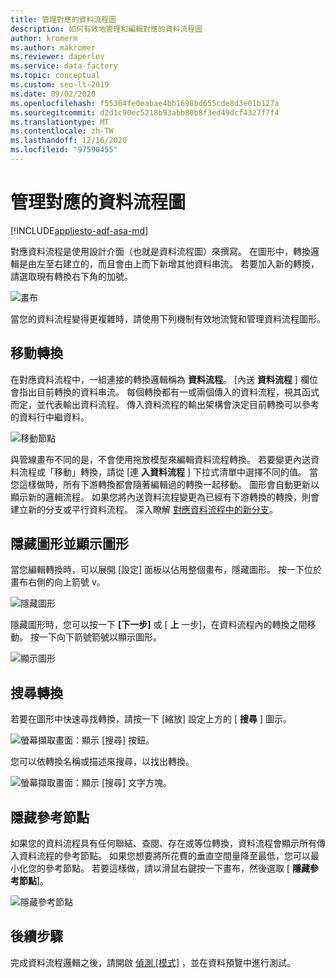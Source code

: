 ```yaml
---
title: 管理對應的資料流程圖
description: 如何有效地管理和編輯對應的資料流程圖
author: kromerm
ms.author: makromer
ms.reviewer: daperlov
ms.service: data-factory
ms.topic: conceptual
ms.custom: seo-lt-2019
ms.date: 09/02/2020
ms.openlocfilehash: f55364fe0eabae4bb1698bd655cde8d3e01b127a
ms.sourcegitcommit: d2d1c90ec5218b93abb80b8f3ed49dcf4327f7f4
ms.translationtype: MT
ms.contentlocale: zh-TW
ms.lasthandoff: 12/16/2020
ms.locfileid: "97590455"
---
```

# <a name="managing-the-mapping-data-flow-graph"></a>管理對應的資料流程圖

[!INCLUDE[appliesto-adf-asa-md](includes/appliesto-adf-asa-md.md)]

對應資料流程是使用設計介面（也就是資料流程圖）來撰寫。 在圖形中，轉換邏輯是由左至右建立的，而且會由上而下新增其他資料串流。 若要加入新的轉換，請選取現有轉換右下角的加號。

![畫布](media/data-flow/canvas-2.png)

當您的資料流程變得更複雜時，請使用下列機制有效地流覽和管理資料流程圖形。 

## <a name="moving-transformations"></a>移動轉換

在對應資料流程中，一組連接的轉換邏輯稱為 **資料流程**。 [內送 **資料流程** ] 欄位會指出目前轉換的資料串流。 每個轉換都有一或兩個傳入的資料流程，視其函式而定，並代表輸出資料流程。 傳入資料流程的輸出架構會決定目前轉換可以參考的資料行中繼資料。

![移動節點](media/data-flow/move-nodes.png "移動節點")

與管線畫布不同的是，不會使用拖放模型來編輯資料流程轉換。 若要變更內送資料流程或「移動」轉換，請從 [連 **入資料流程** ] 下拉式清單中選擇不同的值。 當您這樣做時，所有下游轉換都會隨著編輯過的轉換一起移動。 圖形會自動更新以顯示新的邏輯流程。 如果您將內送資料流程變更為已經有下游轉換的轉換，則會建立新的分支或平行資料流程。 深入瞭解 [對應資料流程中的新分支](data-flow-new-branch.md)。

## <a name="hide-graph-and-show-graph"></a>隱藏圖形並顯示圖形

當您編輯轉換時，可以展開 [設定] 面板以佔用整個畫布，隱藏圖形。 按一下位於畫布右側的向上箭號 v。

![隱藏圖形](media/data-flow/hide-graph.png "隱藏圖形")

隱藏圖形時，您可以按一下 **[下一步]** 或 [ **上** 一步]，在資料流程內的轉換之間移動。 按一下向下箭號箭號以顯示圖形。

![顯示圖形](media/data-flow/show-graph.png "顯示圖形")

## <a name="searching-for-transformations"></a>搜尋轉換

若要在圖形中快速尋找轉換，請按一下 [縮放] 設定上方的 [ **搜尋** ] 圖示。

![螢幕擷取畫面：顯示 [搜尋] 按鈕。](media/data-flow/search-1.png "搜尋圖表")

您可以依轉換名稱或描述來搜尋，以找出轉換。

![螢幕擷取畫面：顯示 [搜尋] 文字方塊。](media/data-flow/search-2.png "搜尋圖表")

## <a name="hide-reference-nodes"></a>隱藏參考節點

如果您的資料流程具有任何聯結、查閱、存在或等位轉換，資料流程會顯示所有傳入資料流程的參考節點。 如果您想要將所花費的垂直空間量降至最低，您可以最小化您的參考節點。 若要這樣做，請以滑鼠右鍵按一下畫布，然後選取 [ **隱藏參考節點**]。

![隱藏參考節點](media/data-flow/hide-reference-nodes.png "隱藏參考節點")

## <a name="next-steps"></a>後續步驟

完成資料流程邏輯之後，請開啟 [偵測 [模式]](concepts-data-flow-debug-mode.md) ，並在資料預覽中進行測試。
